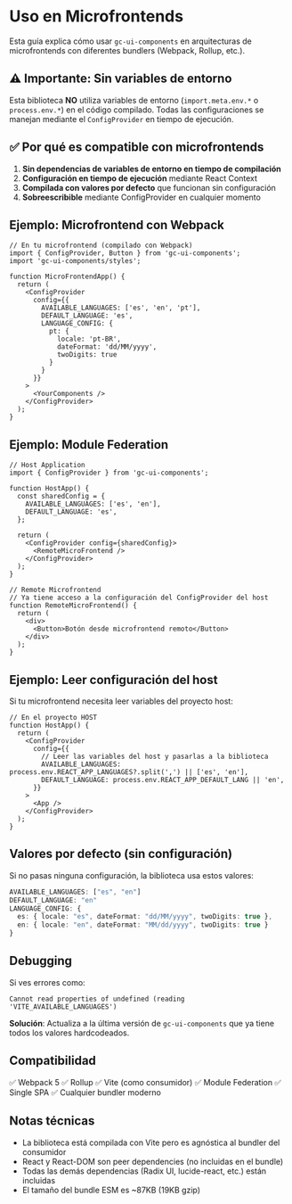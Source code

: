 # Uso en Microfrontends

Esta guía explica cómo usar `gc-ui-components` en arquitecturas de microfrontends con diferentes bundlers (Webpack, Rollup, etc.).

## ⚠️ Importante: Sin variables de entorno

Esta biblioteca **NO** utiliza variables de entorno (`import.meta.env.*` o `process.env.*`) en el código compilado. Todas las configuraciones se manejan mediante el `ConfigProvider` en tiempo de ejecución.

## ✅ Por qué es compatible con microfrontends

1. **Sin dependencias de variables de entorno en tiempo de compilación**
2. **Configuración en tiempo de ejecución** mediante React Context
3. **Compilada con valores por defecto** que funcionan sin configuración
4. **Sobreescribible** mediante ConfigProvider en cualquier momento

## Ejemplo: Microfrontend con Webpack

```tsx
// En tu microfrontend (compilado con Webpack)
import { ConfigProvider, Button } from 'gc-ui-components';
import 'gc-ui-components/styles';

function MicroFrontendApp() {
  return (
    <ConfigProvider 
      config={{
        AVAILABLE_LANGUAGES: ['es', 'en', 'pt'],
        DEFAULT_LANGUAGE: 'es',
        LANGUAGE_CONFIG: {
          pt: {
            locale: 'pt-BR',
            dateFormat: 'dd/MM/yyyy',
            twoDigits: true
          }
        }
      }}
    >
      <YourComponents />
    </ConfigProvider>
  );
}
```

## Ejemplo: Module Federation

```tsx
// Host Application
import { ConfigProvider } from 'gc-ui-components';

function HostApp() {
  const sharedConfig = {
    AVAILABLE_LANGUAGES: ['es', 'en'],
    DEFAULT_LANGUAGE: 'es',
  };

  return (
    <ConfigProvider config={sharedConfig}>
      <RemoteMicroFrontend />
    </ConfigProvider>
  );
}

// Remote Microfrontend
// Ya tiene acceso a la configuración del ConfigProvider del host
function RemoteMicroFrontend() {
  return (
    <div>
      <Button>Botón desde microfrontend remoto</Button>
    </div>
  );
}
```

## Ejemplo: Leer configuración del host

Si tu microfrontend necesita leer variables del proyecto host:

```tsx
// En el proyecto HOST
function HostApp() {
  return (
    <ConfigProvider 
      config={{
        // Leer las variables del host y pasarlas a la biblioteca
        AVAILABLE_LANGUAGES: process.env.REACT_APP_LANGUAGES?.split(',') || ['es', 'en'],
        DEFAULT_LANGUAGE: process.env.REACT_APP_DEFAULT_LANG || 'en',
      }}
    >
      <App />
    </ConfigProvider>
  );
}
```

## Valores por defecto (sin configuración)

Si no pasas ninguna configuración, la biblioteca usa estos valores:

```typescript
AVAILABLE_LANGUAGES: ["es", "en"]
DEFAULT_LANGUAGE: "en"
LANGUAGE_CONFIG: {
  es: { locale: "es", dateFormat: "dd/MM/yyyy", twoDigits: true },
  en: { locale: "en", dateFormat: "MM/dd/yyyy", twoDigits: true }
}
```

## Debugging

Si ves errores como:
```
Cannot read properties of undefined (reading 'VITE_AVAILABLE_LANGUAGES')
```

**Solución**: Actualiza a la última versión de `gc-ui-components` que ya tiene todos los valores hardcodeados.

## Compatibilidad

✅ Webpack 5
✅ Rollup
✅ Vite (como consumidor)
✅ Module Federation
✅ Single SPA
✅ Cualquier bundler moderno

## Notas técnicas

- La biblioteca está compilada con Vite pero es agnóstica al bundler del consumidor
- React y React-DOM son peer dependencies (no incluidas en el bundle)
- Todas las demás dependencias (Radix UI, lucide-react, etc.) están incluidas
- El tamaño del bundle ESM es ~87KB (19KB gzip)
